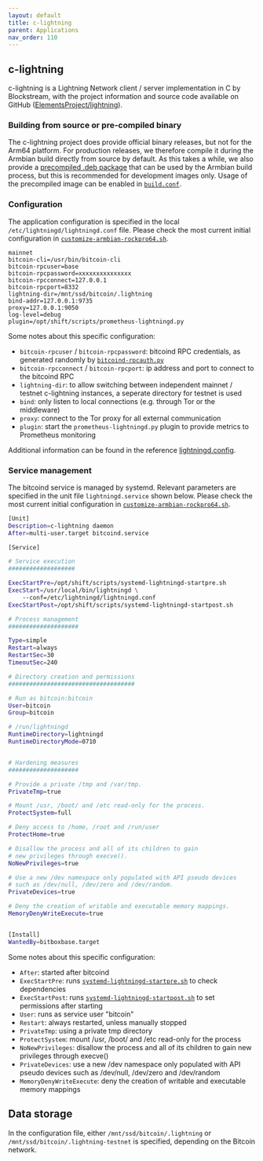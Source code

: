 ```yaml
---
layout: default
title: c-lightning
parent: Applications
nav_order: 110
---
```

## c-lightning

c-lightning is a Lightning Network client / server implementation in C by Blockstream, with the project information and source code available on GitHub ([ElementsProject/lightning](https://github.com/ElementsProject/lightning)).

### Building from source or pre-compiled binary

The c-lightning project does provide official binary releases, but not for the Arm64 platform.
For production releases, we therefore compile it during the Armbian build directly from source by default.
As this takes a while, we also provide a [precompiled .deb package](https://github.com/digitalbitbox/bitbox-base-deps) that can be used by the Armbian build process, but this is recommended for development images only.
Usage of the precompiled image can be enabled in [`build.conf`](https://github.com/digitalbitbox/bitbox-base/blob/master/armbian/base/build.conf).

### Configuration

The application configuration is specified in the local `/etc/lightningd/lightningd.conf` file. Please check the most current initial configuration in [`customize-armbian-rockpro64.sh`](https://github.com/digitalbitbox/bitbox-base/blob/master/armbian/base/customize-armbian-rockpro64.sh).

```
mainnet
bitcoin-cli=/usr/bin/bitcoin-cli
bitcoin-rpcuser=base
bitcoin-rpcpassword=xxxxxxxxxxxxxxx
bitcoin-rpcconnect=127.0.0.1
bitcoin-rpcport=8332
lightning-dir=/mnt/ssd/bitcoin/.lightning
bind-addr=127.0.0.1:9735
proxy=127.0.0.1:9050
log-level=debug
plugin=/opt/shift/scripts/prometheus-lightningd.py
```

Some notes about this specific configuration:

* `bitcoin-rpcuser` / `bitcoin-rpcpassword`: bitcoind RPC credentials, as generated randomly by [`bitcoind-rpcauth.py`](https://github.com/digitalbitbox/bitbox-base/blob/master/armbian/base/scripts/bitcoind-rpcauth.py)
* `bitcoin-rpcconnect` / `bitcoin-rpcport`: ip address and port to connect to the bitcoind RPC
* `lightning-dir`: to allow switching between independent mainnet / testnet c-lightning instances, a seperate directory for testnet is used
* `bind`: only listen to local connections (e.g. through Tor or the middleware)
* `proxy`: connect to the Tor proxy for all external communication
* `plugin`: start the `prometheus-lightningd.py` plugin to provide metrics to Prometheus monitoring

Additional information can be found in the reference [lightningd.config](https://github.com/ElementsProject/lightning/blob/master/doc/lightningd-config.5.txt).

### Service management

The bitcoind service is managed by systemd. Relevant parameters are specified in the unit file `lightningd.service` shown below.
Please check the most current initial configuration in [`customize-armbian-rockpro64.sh`](https://github.com/digitalbitbox/bitbox-base/blob/master/armbian/base/customize-armbian-rockpro64.sh).

```bash
[Unit]
Description=c-lightning daemon
After=multi-user.target bitcoind.service

[Service]

# Service execution
###################

ExecStartPre=/opt/shift/scripts/systemd-lightningd-startpre.sh
ExecStart=/usr/local/bin/lightningd \
    --conf=/etc/lightningd/lightningd.conf
ExecStartPost=/opt/shift/scripts/systemd-lightningd-startpost.sh

# Process management
####################

Type=simple
Restart=always
RestartSec=30
TimeoutSec=240

# Directory creation and permissions
####################################

# Run as bitcoin:bitcoin
User=bitcoin
Group=bitcoin

# /run/lightningd
RuntimeDirectory=lightningd
RuntimeDirectoryMode=0710


# Hardening measures
####################

# Provide a private /tmp and /var/tmp.
PrivateTmp=true

# Mount /usr, /boot/ and /etc read-only for the process.
ProtectSystem=full

# Deny access to /home, /root and /run/user
ProtectHome=true

# Disallow the process and all of its children to gain
# new privileges through execve().
NoNewPrivileges=true

# Use a new /dev namespace only populated with API pseudo devices
# such as /dev/null, /dev/zero and /dev/random.
PrivateDevices=true

# Deny the creation of writable and executable memory mappings.
MemoryDenyWriteExecute=true


[Install]
WantedBy=bitboxbase.target
```

Some notes about this specific configuration:

* `After`: started after bitcoind
* `ExecStartPre`: runs [`systemd-lightningd-startpre.sh`](https://github.com/digitalbitbox/bitbox-base/blob/master/armbian/base/scripts/systemd-lightningd-startpre.sh) to check dependencies
* `ExecStartPost`: runs [`systemd-lightningd-startpost.sh`](https://github.com/digitalbitbox/bitbox-base/blob/master/armbian/base/scripts/systemd-lightningd-startpost.sh) to set permissions after starting
* `User`: runs as service user "bitcoin"
* `Restart`: always restarted, unless manually stopped
* `PrivateTmp`: using a private tmp directory
* `ProtectSystem`: mount /usr, /boot/ and /etc read-only for the process
* `NoNewPrivileges`: disallow the process and all of its children to gain new privileges through execve()
* `PrivateDevices`: use a new /dev namespace only populated with API pseudo devices such as /dev/null, /dev/zero and /dev/random
* `MemoryDenyWriteExecute`: deny the creation of writable and executable memory mappings

## Data storage

In the configuration file, either `/mnt/ssd/bitcoin/.lightning` or `/mnt/ssd/bitcoin/.lightning-testnet` is specified, depending on the Bitcoin network.
